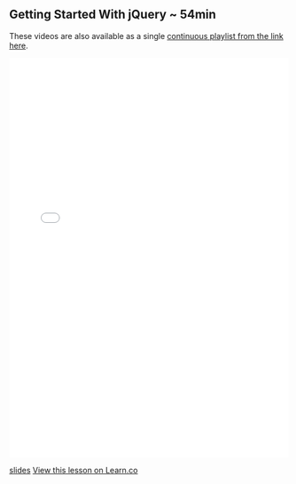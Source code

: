 

## Getting Started With jQuery ~ 54min

These videos are also available as a single [continuous playlist from the link here](https://www.youtube.com/watch?v=P20_xs-vd5s&list=PLj148bJp5wix9lG_TR8qwSBUZLaCj7MEv&index=1).

<iframe width="100%" height="720" src="//www.youtube.com/embed/P20_xs-vd5s?list=PLj148bJp5wix9lG_TR8qwSBUZLaCj7MEv" frameborder="0" allowfullscreen></iframe>

[slides](https://docs.google.com/presentation/d/1fmBG0vUTzwVdk-wgTpE0xmnC3o-CUby_G0h6cQYUxyo/edit?usp=sharing)
<a href='https://learn.co/lessons/fe-jquery-fundamentals' data-visibility='hidden'>View this lesson on Learn.co</a>
